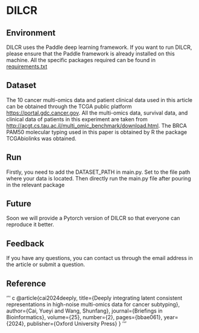 # DILCR
## Environment
DILCR uses the Paddle deep learning framework.
If you want to run DILCR, please ensure that the Paddle framework is already installed on this machine. All the specific packages required can be found in [requirements.txt](requirements.txt)

## Dataset
The 10 cancer multi-omics data and patient clinical data used in this article can be obtained through the TCGA public platform <https://portal.gdc.cancer.gov>. All the multi-omics data, survival data, and clinical data of patients in this experiment are taken from <http://acgt.cs.tau.ac.il/multi_omic_benchmark/download.html>. The BRCA PAM50 molecular typing used in this paper is obtained by R the package TCGAbiolinks was obtained.

## Run
Firstly, you need to add the DATASET_PATH in main.py. Set to the file path where your data is located. Then directly run the main.py file after pouring in the relevant package

## Future
Soon we will provide a Pytorch version of DILCR so that everyone can reproduce it better.

## Feedback
If you have any questions, you can contact us through the email address in the article or submit a question.

## Reference
‘’‘ c
@article{cai2024deeply,
  title={Deeply integrating latent consistent representations in high-noise multi-omics data for cancer subtyping},
  author={Cai, Yueyi and Wang, Shunfang},
  journal={Briefings in Bioinformatics},
  volume={25},
  number={2},
  pages={bbae061},
  year={2024},
  publisher={Oxford University Press}
}
’‘’

